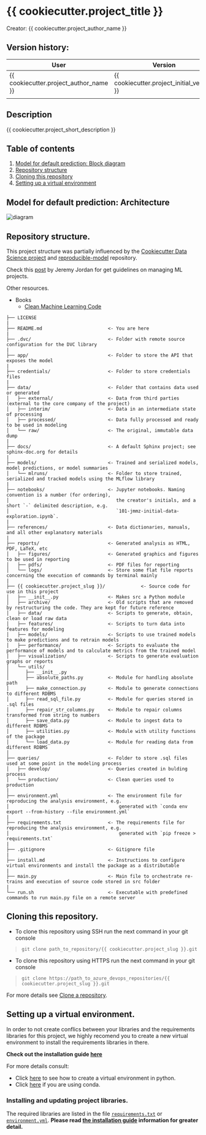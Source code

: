 # {{ cookiecutter.project_title }}

Creator: {{ cookiecutter.project_author_name }}

## Version history:
| User                      | Version | date       |
|---------------------------|---------|------------|
| {{ cookiecutter.project_author_name }} | {{ cookiecutter.project_initial_version }}   | {{ cookiecutter.project_start_date }} |
|                           |         |            |

## Description
{{ cookiecutter.project_short_description }}

## Table of contents
1. [Model for default prediction: Block diagram](#model-for-default-prediction-block-diagram)
2. [Repository structure](#repository-structure)
3. [Cloning this repository](#cloning-this-repository)
4. [Setting up a virtual environment](#setting-up-a-virtual-environment)

## Model for default prediction: Architecture

![diagram](/reports/figures/model_architecture.png)

## Repository structure.

This project structure was partially influenced by the [Cookiecutter Data Science project](https://drivendata.github.io/cookiecutter-data-science/) and [reproducible-model](https://github.com/cmawer/reproducible-model) repository.

Check this [post](https://www.jeremyjordan.me/ml-projects-guide/) by Jeremy Jordan for get guidelines on managing ML projects.

Other resources.
- Books
    - [Clean Machine Learning Code](https://leanpub.com/cleanmachinelearningcode)

```
├── LICENSE
|
├── README.md                        <- You are here
|
├── .dvc/                            <- Folder with remote source configuration for the DVC library
|
├── app/                             <- Folder to store the API that exposes the model
|
├── credentials/                     <- Folder to store credentials files
|
├── data/                            <- Folder that contains data used or generated
│   ├── external/                    <- Data from third parties (external to the core company of the project)
│   ├── interim/                     <- Data in an intermediate state of processing
│   ├── processed/                   <- Data fully processed and ready to be used in modeling
│   └── raw/                         <- The original, immutable data dump
|
├── docs/                            <- A default Sphinx project; see sphinx-doc.org for details
|
├── models/                          <- Trained and serialized models, model predictions, or model summaries
│   └── mlruns/                      <- Folder to store trained, serialized and tracked models using the MLflow library
|
├── notebooks/                       <- Jupyter notebooks. Naming convention is a number (for ordering),
│                                       the creator's initials, and a short `-` delimited description, e.g.
│                                       `101-jmmz-initial-data-exploration.ipynb`.
|
├── references/                      <- Data dictionaries, manuals, and all other explanatory materials
|
├── reports/                         <- Generated analysis as HTML, PDF, LaTeX, etc
│   ├── figures/                     <- Generated graphics and figures to be used in reporting
│   ├── pdfs/                        <- PDF files for reporting
│   └── logs/                        <- Store some flat file reports concerning the execution of commands by terminal mainly
|
├── {{ cookiecutter.project_slug }}/             <- Source code for use in this project
│   ├── __init__.py                  <- Makes src a Python module
│   ├── archive/                     <- Old scripts that are removed by restructuring the code. They are kept for future reference
│   ├── data/                        <- Scripts to generate, obtain, clean or load raw data
│   ├── features/                    <- Scripts to turn data into features for modeling
│   ├── models/                      <- Scripts to use trained models to make predictions and to retrain models
│   ├── performance/                 <- Scripts to evaluate the performance of models and to calculate metrics from the trained model 
│   ├── visualization/               <- Scripts to generate evaluation graphs or reports 
│   └── utils/
│      ├── __init__.py
│      ├── absolute_paths.py         <- Module for handling absolute path
│      ├── make_connection.py        <- Module to generate connections to different RDBMS
│      ├── read_sql_file.py          <- Module for queries stored in .sql files
│      ├── repair_str_columns.py     <- Module to repair columns transformed from string to numbers
│      ├── save_data.py              <- Module to ingest data to different RDBMS
│      ├── utilities.py              <- Module with utility functions of the package
│      └── load_data.py              <- Module for reading data from different RDBMS
│
├── queries/                         <- Folder to store .sql files used at some point in the modeling process   
│   ├── develop/                     <- Queries created in bulding process 
│   └── production/                  <- Clean queries used to production
|
├── environment.yml                  <- The environment file for reproducing the analysis environment, e.g.
│                                        generated with `conda env export --from-history --file environment.yml`
|
├── requirements.txt                 <- The requirements file for reproducing the analysis environment, e.g.
│                                        generated with `pip freeze > requirements.txt`
|
├── .gitignore                       <- Gitignore file 
|
├── install.md                       <- Instructions to configure virtual environments and install the package as a distributable 
|
├── main.py                          <- Main file to orchestrate re-trains and execution of source code stored in src folder
|
└── run.sh                           <- Executable with predefined commands to run main.py file on a remote server
```

## Cloning this repository.

- To clone this repository using SSH run the next command in your git console
> `git clone path_to_repository/{{ cookiecutter.project_slug }}.git`
- To clone this repository using HTTPS run the next command in your git console
> `git clone https://path_to_azure_devops_repositories/{{ cookiecutter.project_slug }}.git`

For more details see [Clone a repository](https://docs.gitlab.com/ee/gitlab-basics/start-using-git.html#clone-a-repository).

## Setting up a virtual environment.

In order to not create conflics between your libraries and the requirements libraries for this project, we highly recomend you to create a new virtual environment to install the requirements libraries in there.

**Check out the installation guide [here](/install.md)**

For more details consult:
- Click [here](https://docs.python.org/3/library/venv.html) to see how to create a virtual environment in python.
- Click [here](https://conda.io/projects/conda/en/latest/user-guide/tasks/manage-environments.html) if you are using conda.

### Installing and updating project libraries.
The required libraries are listed in the file [`requirements.txt`](/requirements.txt) or [`environment.yml`](/environment.yml). **Please read [the installation guide](/install.md) information for greater detail.**